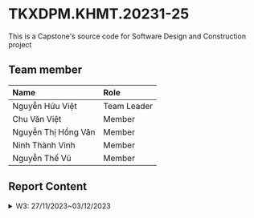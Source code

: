 # TKXDPM.KHMT.20231-25

This is a Capstone's source code for Software Design and Construction project

## Team member

| Name                   | Role        |
| :----------------------| :---------- |
| Nguyễn Hữu Việt        | Team Leader |
| Chu Văn Việt           | Member      |
| Nguyễn Thị Hồng Vân    | Member      |
| Ninh Thành Vinh        | Member      |
| Nguyễn Thế Vũ          | Member      |

## Report Content

<details>
  <summary>W3: 27/11/2023~03/12/2023 </summary>
<br>

<details>
<summary>Nguyễn Hữu Việt</summary>
<br>
- Assigned tasks:
  - Task 1: Bổ sung Coupling cho package controller
- Implementation details:
  - Pull Request: 
  - Specific implementation details:
    - Phương thức **checkMediaInCart(Media media)** thuộc **Control Coupling** do phục thuộc vào hàm **checkMediaInCart** của đối tượng Cart.
    - Phương thức **makePayment(...)** thuộc **Control Coupling** do phụ thuộc vào cấu trúc nội bộ của **VnPaySubSystem** và kiểm soát luồng của đối tượng này thông qua **save** và **makePaymentTransaction**
    - Phương thức **getUrlPay** thuộc **Data Coupling** do sử dụng và gọi phương thức **generatePayUrl()** của  **vnPayService**
    - Phương thức **emptyCart()** thuộc **Control Coupling** do phương thức này thay đổi phần dữ liệu của Cart.
    - Phương thức **createOrder()** thuộc **Control Coupling** do phương thức này ảnh hưởng đến luồng và trạng thái của đối tượng **order**
    - Phương thức **createInvoice()** tương tự **createOrder()**
    - Các phương thức **validate...** thuộc **Control Coupling** do bên trong tồn tại các đoạn code phụ thuộc lẫn nhau và phụ thuộc vào tham số truyền vào
    - Phương thức **validatePlaceRushOrderData** thuộc **Common Coupling** do truy cập vào biến global trong util.
    - Một số phương thức không có gì truyền hoặc không thực hiện điều gì thuộc là **không xác định Coupling**
</details>

<details>
<summary>Member 2</summary>
<br>
- Assigned tasks:
 
- Implementation details:
  
</details>
</details>

